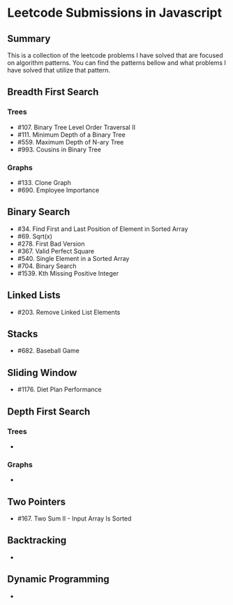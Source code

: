 # Leetcode Submissions in Javascript

## Summary

This is a collection of the leetcode problems I have solved that are focused on algorithm patterns. You can find the patterns bellow and what problems I have solved that utilize that pattern.

## Breadth First Search

### Trees

- \#107. Binary Tree Level Order Traversal II
- \#111. Minimum Depth of a Binary Tree
- \#559. Maximum Depth of N-ary Tree
- \#993. Cousins in Binary Tree

### Graphs

- \#133. Clone Graph
- \#690. Employee Importance

## Binary Search

- \#34. Find First and Last Position of Element in Sorted Array
- \#69. Sqrt(x)
- \#278. First Bad Version
- \#367. Valid Perfect Square
- \#540. Single Element in a Sorted Array
- \#704. Binary Search
- \#1539. Kth Missing Positive Integer

## Linked Lists

- \#203. Remove Linked List Elements

## Stacks

- \#682. Baseball Game

## Sliding Window

- \#1176. Diet Plan Performance

## Depth First Search

### Trees

-

### Graphs

-

## Two Pointers

- \#167. Two Sum II - Input Array Is Sorted

## Backtracking

-

## Dynamic Programming

-
